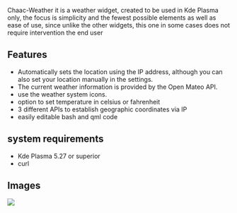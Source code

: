 Chaac-Weather it is a weather widget, created to be used in Kde Plasma only, the focus is simplicity and the fewest possible elements as well as ease of use, since unlike the other widgets, this one in some cases does not require intervention the end user 

## Features

- Automatically sets the location using the IP address, although you can also set your location manually in the settings.
- The current weather information is provided by the Open Mateo API.
- use the weather system icons.
- option to set temperature in celsius or fahrenheit
- 3 different APIs to establish geographic coordinates via IP
- easily editable bash and qml code

## system requirements

- Kde Plasma 5.27 or superior
- curl  



## Images
![](https://images.pling.com/img/00/00/24/01/13/2112055/screenshot-20231206-233607.jpg)
